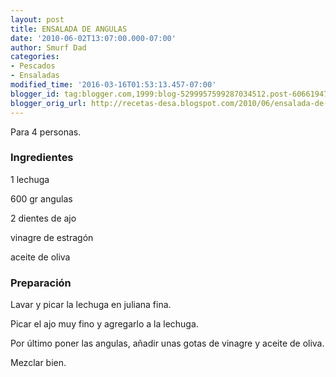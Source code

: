 ```yaml
---
layout: post
title: ENSALADA DE ANGULAS
date: '2010-06-02T13:07:00.000-07:00'
author: Smurf Dad
categories:
- Pescados
- Ensaladas
modified_time: '2016-03-16T01:53:13.457-07:00'
blogger_id: tag:blogger.com,1999:blog-5299957599287034512.post-6066194716124728195
blogger_orig_url: http://recetas-desa.blogspot.com/2010/06/ensalada-de-angulas.html
---
```


Para 4 personas.

<h3>Ingredientes</h3>
1 lechuga

600 gr angulas

2 dientes de ajo

vinagre de estragón

aceite de oliva



<h3>Preparación</h3>
Lavar y picar la lechuga en juliana fina.

Picar el ajo muy fino y agregarlo a la lechuga.

Por último poner las angulas, añadir unas gotas de vinagre y aceite de oliva.

Mezclar bien.
